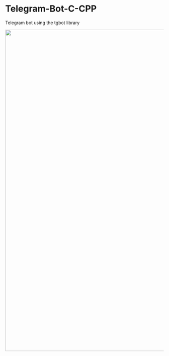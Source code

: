 # Telegram-Bot-C-CPP
Telegram bot using the tgbot library

<img src="images/results.gif" width="1024" />
